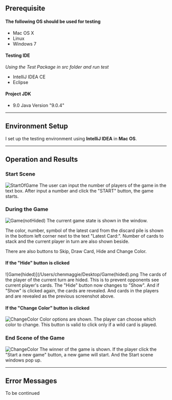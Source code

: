 ## Prerequisite

#### The following OS should be used for testing
- Mac OS X
- Linux
- Windows 7

#### Testing IDE
*Using the Test Package in src folder and run test*
- IntelliJ IDEA CE
- Eclipse

#### Project JDK
- 9.0 Java Version "9.0.4"

---
## Environment Setup
I set up the testing environment using **IntelliJ IDEA** in **Mac OS**.


---
## Operation and Results
### Start Scene
![StartOfGame](/Users/chenmaggie/Desktop/StartofGame.png)
The user can input the number of players of the game in the text box. 
After input a number and click the "START" button, the game starts.


### During the Game
![Game(notHided)](/Users/chenmaggie/Desktop/Game(notHided).png)
The current game state is shown in the window. 

The color, number, symbol of the latest card from the discard pile is shown in the bottom left corner next to the text "Latest Card:".
Number of cards to stack and the current player in turn are also shown beside.

There are also buttons to Skip, Draw Card, Hide and Change Color.

#### If the "Hide" button is clicked
![Game(hided)](/Users/chenmaggie/Desktop/Game(hided).png
The cards of the player of the current turn are hided. 
This is to prevent opponents see current player's cards.
The "Hide" button now changes to "Show". And if "Show" is clicked again, the cards are revealed.
And cards in the players and are revealed as the previous screenshot above.

#### If the "Change Color" button is clicked
![ChangeColor](/Users/chenmaggie/Desktop/ChangeColor.png)
Color options are shown. The player can choose which color to change.
This button is valid to click only if a wild card is played.

### End Scene of the Game
![ChangeColor](/Users/chenmaggie/Desktop/EndOfGame.png)
The winner of the game is shown. If the player click the "Start a new game" button,
a new game will start. And the Start scene windows pop up.

---
## Error Messages
To be continued


